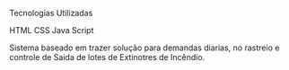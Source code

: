 Tecnologias Utilizadas

HTML
CSS
Java Script

Sistema baseado em trazer solução para demandas diarias, no rastreio e controle de Saida de lotes de Extinotres de Incêndio.
